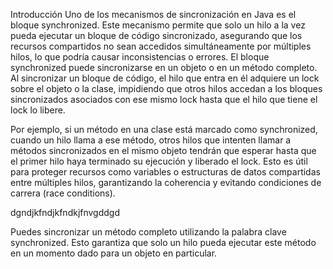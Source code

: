 Introducción
Uno de los mecanismos de sincronización en Java es el bloque synchronized. Este mecanismo permite que solo un hilo a la vez pueda ejecutar un bloque de código sincronizado, asegurando que los recursos compartidos no sean accedidos simultáneamente por múltiples hilos, lo que podría causar inconsistencias o errores. El bloque synchronized puede sincronizarse en un objeto o en un método completo. Al sincronizar un bloque de código, el hilo que entra en él adquiere un lock sobre el objeto o la clase, impidiendo que otros hilos accedan a los bloques sincronizados asociados con ese mismo lock hasta que el hilo que tiene el lock lo libere.

Por ejemplo, si un método en una clase está marcado como synchronized, cuando un hilo llama a ese método, otros hilos que intenten llamar a métodos sincronizados en el mismo objeto tendrán que esperar hasta que el primer hilo haya terminado su ejecución y liberado el lock. Esto es útil para proteger recursos como variables o estructuras de datos compartidas entre múltiples hilos, garantizando la coherencia y evitando condiciones de carrera (race conditions).

dgndjkfndjkfndkjfnvgddgd

Puedes sincronizar un método completo utilizando la palabra clave synchronized. Esto garantiza que solo un hilo pueda ejecutar este método en un momento dado para un objeto en particular.
